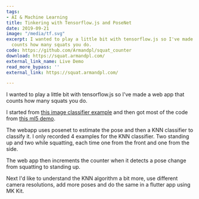 ```yaml
---
tags:
- AI & Machine Learning
title: Tinkering with Tensorflow.js and PoseNet
date: 2019-09-21
image: "/media/tf.svg"
excerpt: I wanted to play a little bit with tensorflow.js so I've made a web app that
  counts how many squats you do.
code: https://github.com/Armandpl/squat_counter
download: https://squat.armandpl.com/
external_link_name: Live Demo
read_more_bypass: ''
external_link: https://squat.armandpl.com/

---
```

I wanted to play a little bit with tensorflow.js so I've made a web app that counts how many squats you do.

I started from [this image classifier example](https://www.tensorflow.org/js/tutorials/transfer/image_classification) and then got most of the code from [this ml5 demo](https://github.com/ml5js/ml5-examples/tree/release/p5js/KNNClassification/KNNClassification_PoseNet).

The webapp uses posenet to estimate the pose and then a KNN classifier to classify it. I only recorded 4 examples for the KNN classifier. Two standing up and two while squatting, each time one from the front and one from the side.

The web app then increments the counter when it detects a pose change from squatting to standing up.

Next I'd like to understand the KNN algorithm a bit more, use different camera resolutions, add more poses and do the same in a flutter app using MK Kit.  